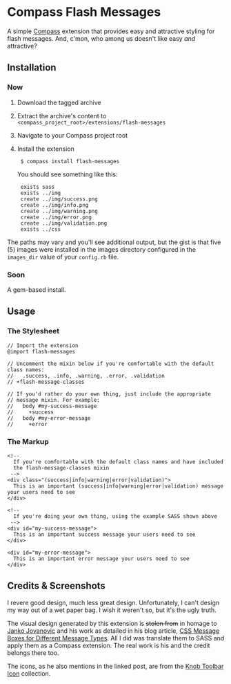 # Compass Flash Messages

A simple [Compass](http://compass-style.org/) extension that provides easy and attractive styling for flash messages. And, c'mon, who among us doesn't like easy _and_ attractive?

## Installation

### Now

1. Download the tagged archive
1. Extract the archive's content to `<compass_project_root>/extensions/flash-messages`
1. Navigate to your Compass project root
1. Install the extension

        $ compass install flash-messages

    You should see something like this:

        exists sass
        exists ../img
        create ../img/success.png
        create ../img/info.png
        create ../img/warning.png
        create ../img/error.png
        create ../img/validation.png
        exists ../css

The paths may vary and you'll see additional output, but the gist is that five (5) images were installed in the images directory configured in the `images_dir` value of your `config.rb` file.

### Soon

A gem-based install.

## Usage

### The Stylesheet

    // Import the extension
    @import flash-messages
    
    // Uncomment the mixin below if you're comfortable with the default class names:
    //   .success, .info, .warning, .error, .validation
    // +flash-message-classes
		
    // If you'd rather do your own thing, just include the appropriate
    // message mixin. For example:
    //   body #my-success-message
    //     +success
    //   body #my-error-message
    //     +error

### The Markup

    <!--
      If you're comfortable with the default class names and have included
      the flash-message-classes mixin
     -->
    <div class="(success|info|warning|error|validation)">
      This is an important (success|info|warning|error|validation) message your users need to see
    </div>
    
    <!--
      If you're doing your own thing, using the example SASS shown above
     -->
    <div id="my-success-message">
      This is an important success message your users need to see
    </div>
		
    <div id="my-error-message">
      This is an important error message your users need to see
    </div>

## Credits & Screenshots

I revere good design, much less great design. Unfortunately, I can't design my way out of a wet paper bag. I wish it weren't so, but it's the ugly truth. 

The visual design generated by this extension is <strike>stolen from</strike> in homage to [Janko Jovanovic](http://www.jankoatwarpspeed.com/page/about-me.aspx) and his work as detailed in his blog article, [CSS Message Boxes for Different Message Types](http://www.jankoatwarpspeed.com/post/2008/05/22/CSS-Message-Boxes-for-different-message-types.aspx). All I did was translate them to SASS and apply them as a Compass extension. The real work is his and the credit belongs there too.

The icons, as he also mentions in the linked post, are from the [Knob Toolbar Icon](http://itweek.deviantart.com/art/Knob-Buttons-Toolbar-icons-73463960) collection.
